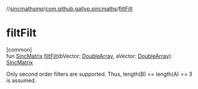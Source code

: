 //[sincmathsmp](../../index.md)/[com.github.gallvp.sincmaths](index.md)/[filtFilt](filt-filt.md)

# filtFilt

[common]\
fun [SincMatrix](-sinc-matrix/index.md).[filtFilt](filt-filt.md)(bVector: [DoubleArray](https://kotlinlang.org/api/latest/jvm/stdlib/kotlin/-double-array/index.html), aVector: [DoubleArray](https://kotlinlang.org/api/latest/jvm/stdlib/kotlin/-double-array/index.html)): [SincMatrix](-sinc-matrix/index.md)

Only second order filters are supported. Thus, length(B) == length(A) == 3 is assumed.
